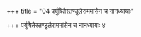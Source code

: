 +++
title = "04 पर्युषितैस्तण्डुलैराममांसेन च नानध्यायाः"

+++
पर्युषितैस्तण्डुलैराममांसेन च नानध्यायाः ४